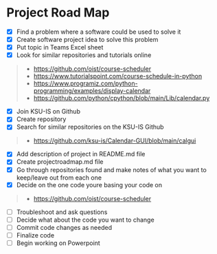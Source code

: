 # Project Road Map

- [x] Find a problem where a software could be used to solve it
- [x] Create software project idea to solve this problem
- [x] Put topic in Teams Excel sheet
- [x] Look for similar repositories and tutorials online
> - https://github.com/oist/course-scheduler
> - https://www.tutorialspoint.com/course-schedule-in-python
> - https://www.programiz.com/python-programming/examples/display-calendar
> - https://github.com/python/cpython/blob/main/Lib/calendar.py
- [x] Join KSU-IS on Github
- [x] Create repository
- [x] Search for similar repositories on the KSU-IS Github
> - https://github.com/ksu-is/Calendar-GUI/blob/main/calgui
- [x] Add description of project in README.md file
- [x] Create projectroadmap.md file
- [x] Go through repositories found and make notes of what you want to keep/leave out from each one
- [x] Decide on the one code youre basing your code on
> - https://github.com/oist/course-scheduler
- [ ] Troubleshoot and ask questions
- [ ] Decide what about the code you want to change
- [ ] Commit code changes as needed
- [ ] Finalize code
- [ ] Begin working on Powerpoint
